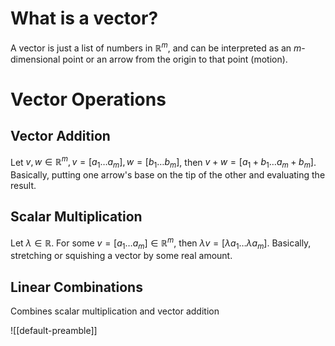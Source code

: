 
# What is a vector?

A vector is just a list of numbers in $\mathbb R^m$, and can be interpreted as an $m$-dimensional point or an arrow from the origin to that point (motion).


# Vector Operations

## Vector Addition

Let $v, w \in \mathbb R^m, v=[a_{1} \dots a_{m}], w=[b_{1} \dots b_{m}]$, then $v+w = [a_{1} + b_{1} \dots a_{m} + b_{m}]$. Basically, putting one arrow's base on the tip of the other and evaluating the result.


## Scalar Multiplication

Let $\lambda \in \mathbb R$. For some $v = [a_{1} \dots a_{m}] \in \mathbb R^m$, then $\lambda v = [\lambda a_{1} \dots \lambda a_{m}]$. Basically, stretching or squishing a vector by some real amount.


## Linear Combinations

Combines scalar multiplication and vector addition



![[default-preamble]]
